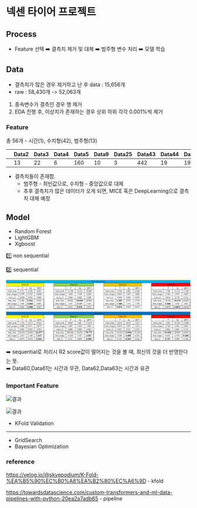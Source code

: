 # 넥센 타이어 프로젝트

## Process
- Feature 선택 ➡️ 결측치 제거 및 대체 ➡️ 범주형 변수 처리 ➡️ 모델 학습

## Data 

- 결측치가 많은 경우 제거하고 난 후 data : 15,656개
- raw : 58,430개 -> 52,063개
1. 종속변수가 결측인 경우 행 제거
2. EDA 진행 후, 이상치가 존재하는 경우 상위 하위 각각 0.001%씩 제거


### Feature

총 56개 - 시간(1), 수치형(42), 범주형(13)



|      |  Data2 | Data3 | Data4 | Data5 | Data9 | Data25 | Data43 | Data44 | Data45 | Data47 | Data49 | Data52 | Data53 |
| ---- |  ----- | ----- | ----- | ----- | ----- | ------ | ------ | ------ | ------ | ------ | ------ | ------ | ------ |
|      |  13    | 22    | 6     | 160    | 10     | 3      | 442    | 19     | 19     | 15     | 15     | 4      | 11      |


- 결측치들이 존재함.
  - 범주형 - 최빈값으로, 수치형 - 중앙값으로 대체
  - 추후 결측치가 많은 데이터가 오게 되면, MICE 혹은 DeepLearning으로 결측치 대체 예정


## Model

- Random Forest
- LightGBM
- Xgboost

:one: non sequential

:two: sequential

![결과](https://github.com/Chuck2Win/N-Tire/blob/main/result/result.PNG)

:arrow_right: sequential로 처리시 R2 score값이 떨어지는 것을 볼 때, 최신의 것을 더 반영한다는 뜻.   
:arrow_right: Data60,Data61는 시간과 무관, Data62,Data63는 시간과 유관


### Important Feature

![결과](https://github.com/Chuck2Win/Nexon-Tire/blob/main/result/6061.png)

![결과](https://github.com/Chuck2Win/Nexon-Tire/blob/main/result/6263.png)



- KFold Validation



--------------



- GridSearch
- Bayesian Optimization



### reference

https://velog.io/@skyepodium/K-Fold-%EA%B5%90%EC%B0%A8%EA%B2%80%EC%A6%9D - kfold

https://towardsdatascience.com/custom-transformers-and-ml-data-pipelines-with-python-20ea2a7adb65 - pipeline
